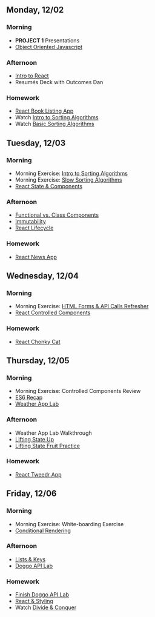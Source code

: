 ## Monday, 12/02

### Morning
* **PROJECT 1** Presentations
* [Object Oriented Javascript](https://git.generalassemb.ly/sei-nyc-cheetahs/object-oriented-javascript)

### Afternoon
* [Intro to React](https://git.generalassemb.ly/sei-nyc-cheetahs/react)
* Resumés Deck with Outcomes Dan

### Homework
* [React Book Listing App](https://git.generalassemb.ly/sei-nyc-cheetahs/homework-react-practice)
* Watch [Intro to Sorting Algorithms](https://my.generalassemb.ly/activities/818)
* Watch [Basic Sorting Algorithms ](https://my.generalassemb.ly/activities/778)
  
## Tuesday, 12/03

### Morning
* Morning Exercise: [Intro to Sorting Algorithms](https://git.generalassemb.ly/sei-nyc-cheetahs/cs-for-students/tree/master/algorithms/intro-to-sorting)
* Morning Exercise: [Slow Sorting Algorithms](https://git.generalassemb.ly/sei-nyc-cheetahs/sorting-one)
* [React State & Components](https://git.generalassemb.ly/sei-nyc-cheetahs/react-state-and-constructors)

### Afternoon
* [Functional vs. Class Components](https://medium.com/@Zwenza/functional-vs-class-components-in-react-231e3fbd7108)
* [Immutability](https://git.generalassemb.ly/sei-nyc-cheetahs/immutability)
* [React Lifecycle](https://git.generalassemb.ly/sei-nyc-cheetahs/state-and-lifecycle)

### Homework
* [React News App](https://git.generalassemb.ly/sei-nyc-cheetahs/homework-react-news-app)

## Wednesday, 12/04

### Morning
* Morning Exercise: [HTML Forms & API Calls Refresher](https://git.generalassemb.ly/sei-nyc-cheetahs/forms-html)
* [React Controlled Components](https://git.generalassemb.ly/sei-nyc-cheetahs/react-controlled-components)

### Homework
* [React Chonky Cat](https://git.generalassemb.ly/sei-nyc-cheetahs/homework-react-chonky-cat)

## Thursday, 12/05

### Morning
* Morning Exercise: Controlled Components Review
* [ES6 Recap](https://git.generalassemb.ly/sei-nyc-cheetahs/es6-recap)
* [Weather App Lab](https://git.generalassemb.ly/sei-nyc-cheetahs/react-weather)

### Afternoon
* Weather App Lab Walkthrough
* [Lifting State Up](https://git.generalassemb.ly/sei-nyc-cheetahs/lifting-state-up)
* [Lifting State Fruit Practice](https://git.generalassemb.ly/sei-nyc-cheetahs/lifting-state-practice)

### Homework
* [React Tweedr App](https://git.generalassemb.ly/sei-nyc-cheetahs/tweedr-app)

## Friday, 12/06

### Morning
* Morning Exercise: White-boarding Exercise
* [Conditional Rendering](https://git.generalassemb.ly/sei-nyc-cheetahs/conditional-rendering)

### Afternoon
* [Lists & Keys](https://git.generalassemb.ly/sei-nyc-cheetahs/list-and-keys)
* [Doggo API Lab](https://git.generalassemb.ly/sei-nyc-cheetahs/react-dog-app)

### Homework
* [Finish Doggo API Lab](https://git.generalassemb.ly/sei-nyc-cheetahs/react-dog-app)
* [React & Styling](https://git.generalassemb.ly/sei-nyc-cheetahs/react-design)
* Watch [Divide & Conquer](https://my.generalassemb.ly/activities/882)